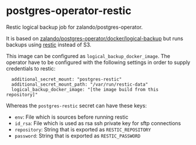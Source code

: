 # postgres-operator-restic
Restic logical backup job for zalando/postgres-operator.

It is based on [zalando/postgres-operator/docker/logical-backup](https://github.com/zalando/postgres-operator/tree/v1.6.0/docker/logical-backup) but runs backups using [restic](https://github.com/restic/restic/) instead of S3.

This image can be configured as `logical_backup_docker_image`.
The operator have to be configured with the following settings in order to supply credentials to restic:
```plaintext
  additional_secret_mount: "postgres-restic"
  additional_secret_mount_path: "/var/run/restic-data"
  logical_backup_docker_image: "[the image build from this repository]"
```

Whereas the `postgres-restic` secret can have these keys:
- `env`: File which is sources before running restic
- `id_rsa`: File which is used as rsa ssh private key for sftp connections
- `repository`: String that is exported as `RESTIC_REPOSITORY`
- `password`: String that is exported as `RESTIC_PASSWORD`
